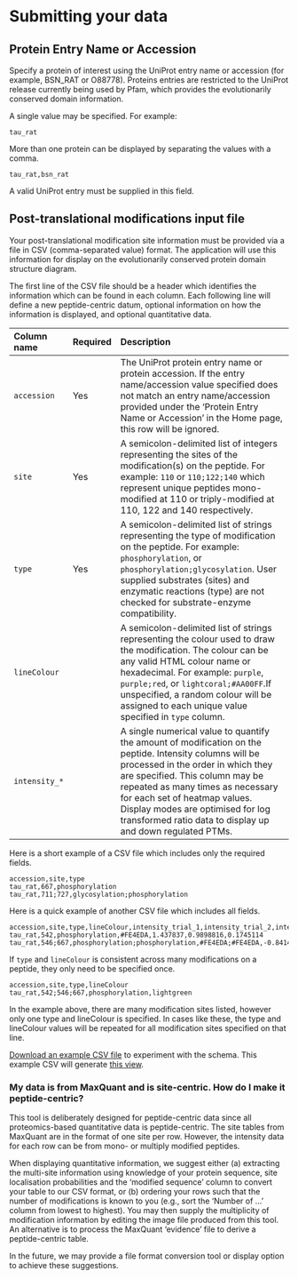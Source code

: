 # Submitting your data

## Protein Entry Name or Accession

Specify a protein of interest using the UniProt entry name or accession (for example, BSN_RAT or O88778). Proteins entries are restricted to the UniProt release currently being used by Pfam, which provides the evolutionarily conserved domain information.

A single value may be specified. For example:

```csv
tau_rat
```

More than one protein can be displayed by separating the values with a comma.

```csv
tau_rat,bsn_rat
```

A valid UniProt entry must be supplied in this field.

## Post-translational modifications input file

Your post-translational modification site information must be provided via a file in CSV (comma-separated value) format. The application will use this information for display on the evolutionarily conserved protein domain structure diagram.

The first line of the CSV file should be a header which identifies the information which can be found in each column. Each following line will define a new peptide-centric datum, optional information on how the information is displayed, and optional quantitative data.

|Column name|Required|Description|
|:-|:-|:-|
|`accession`|Yes|The UniProt protein entry name or protein accession. If the entry name/accession value specified does not match an entry name/accession provided under the ‘Protein Entry Name or Accession’ in the Home page, this row will be ignored.|
|`site`|Yes|A semicolon-delimited list of integers representing the sites of the modification(s) on the peptide. For example: `110` or `110;122;140` which represent unique peptides mono-modified at 110 or triply-modified at 110, 122 and 140 respectively.|
|`type`|Yes|A semicolon-delimited list of strings representing the type of modification on the peptide. For example: `phosphorylation`, or `phosphorylation;glycosylation`. User supplied substrates (sites) and enzymatic reactions (type) are not checked for substrate-enzyme compatibility.|
|`lineColour`||A semicolon-delimited list of strings representing the colour used to draw the modification. The colour can be any valid HTML colour name or hexadecimal. For example: `purple`, `purple;red`, or `lightcoral;#AA00FF`.If unspecified, a random colour will be assigned to each unique value specified in `type` column.|
|`intensity_*`||A single numerical value to quantify the amount of modification on the peptide. Intensity columns will be processed in the order in which they are specified. This column may be repeated as many times as necessary for each set of heatmap values. Display modes are optimised for log transformed ratio data to display up and down regulated PTMs.|

Here is a short example of a CSV file which includes only the required fields.

```csv
accession,site,type
tau_rat,667,phosphorylation
tau_rat,711;727,glycosylation;phosphorylation
```

Here is a quick example of another CSV file which includes all fields.

```csv
accession,site,type,lineColour,intensity_trial_1,intensity_trial_2,intensity_trial_3
tau_rat,542,phosphorylation,#FE4EDA,1.437837,0.9898816,0.1745114
tau_rat,546;667,phosphorylation;phosphorylation,#FE4EDA;#FE4EDA,-0.8414064,-0.4202376,0.2043132
```

If `type` and `lineColour` is consistent across many modifications on a peptide, they only need to be specified once.

```csv
accession,site,type,lineColour
tau_rat,542;546;667,phosphorylation,lightgreen
```

In the example above, there are many modification sites listed, however only one type and lineColour is specified. In cases like these, the type and lineColour values will be repeated for all modification sites specified on that line.

[Download an example CSV file](https://raw.githubusercontent.com/ChildrensMedicalResearchInstitute/ptm-visquant/redesign/examples/tau_rat_example.csv) to experiment with the schema. This example CSV will generate [this view](/example).

### My data is from MaxQuant and is site-centric. How do I make it peptide-centric?

This tool is deliberately designed for peptide-centric data since all proteomics-based quantitative data is peptide-centric. The site tables from MaxQuant are in the format of one site per row. However, the intensity data for each row can be from mono- or multiply modified peptides.

When displaying quantitative information, we suggest either (a) extracting the multi-site information using knowledge of your protein sequence, site localisation probabilities and the ‘modified sequence’ column to convert your table to our CSV format, or (b) ordering your rows such that the number of modifications is known to you (e.g., sort the ‘Number of …’ column from lowest to highest). You may then supply the multiplicity of modification information by editing the image file produced from this tool. An alternative is to process the MaxQuant ‘evidence’ file to derive a peptide-centric table.

In the future, we may provide a file format conversion tool or display option to achieve these suggestions.
